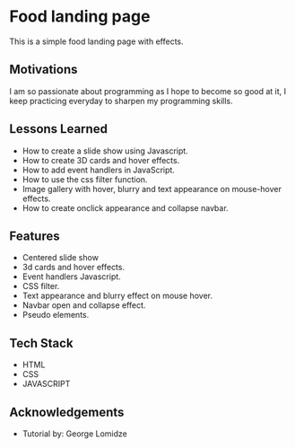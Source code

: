# Food landing page 

This is a simple food landing page with effects.

## Motivations
I am so passionate about programming as I hope to become so good at it, I keep practicing everyday to sharpen my programming skills.

## Lessons Learned

- How to create a slide show using Javascript.
- How to create 3D cards and hover effects.
- How to add event handlers in JavaScript.
- How to use the css filter function.
- Image gallery with hover, blurry and text appearance on mouse-hover effects.
- How to create onclick appearance and collapse navbar.

## Features

- Centered slide show
- 3d cards and hover effects.
- Event handlers Javascript.
- CSS filter.
- Text appearance and blurry effect on mouse hover.
- Navbar open and collapse effect.
- Pseudo elements.

## Tech Stack

- HTML
- CSS
- JAVASCRIPT

## Acknowledgements

 - Tutorial by: George Lomidze
